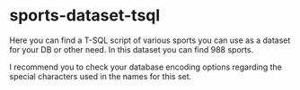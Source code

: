 sports-dataset-tsql
===================

Here you can find a T-SQL script of various sports you can use as a dataset for your DB or other need.
In this dataset you can find 988 sports. 

I recommend you to check your database encoding options regarding the special characters used in the names for this set.
